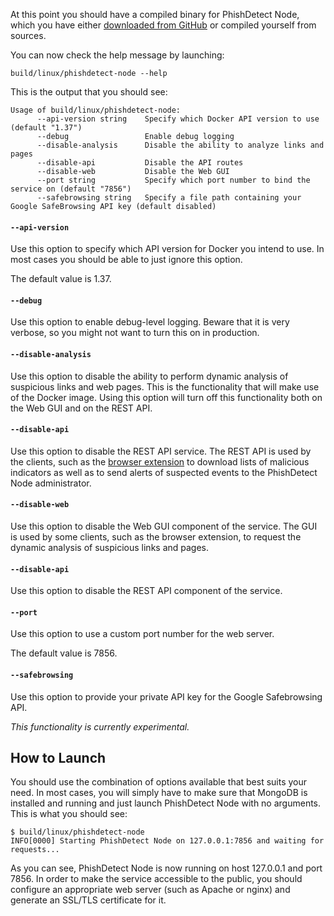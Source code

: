 At this point you should have a compiled binary for PhishDetect Node, which you have either [downloaded from GitHub](https://github.com/phishdetect/phishdetect-node/releases) or compiled yourself from sources.

You can now check the help message by launching:

    build/linux/phishdetect-node --help

This is the output that you should see:

    Usage of build/linux/phishdetect-node:
          --api-version string    Specify which Docker API version to use (default "1.37")
          --debug                 Enable debug logging
          --disable-analysis      Disable the ability to analyze links and pages
          --disable-api           Disable the API routes
          --disable-web           Disable the Web GUI
          --port string           Specify which port number to bind the service on (default "7856")
          --safebrowsing string   Specify a file path containing your Google SafeBrowsing API key (default disabled)

#### `--api-version`

Use this option to specify which API version for Docker you intend to use. In most cases you should be able to just ignore this option.

The default value is 1.37.

#### `--debug`

Use this option to enable debug-level logging. Beware that it is very verbose, so you might not want to turn this on in production.

#### `--disable-analysis`

Use this option to disable the ability to perform dynamic analysis of suspicious links and web pages. This is the functionality that will make use of the Docker image. Using this option will turn off this functionality both on the Web GUI and on the REST API.

#### `--disable-api`

Use this option to disable the REST API service. The REST API is used by the clients, such as the [browser extension](https://github.com/phishdetect/phishdetect-extension) to download lists of malicious indicators as well as to send alerts of suspected events to the PhishDetect Node administrator.

#### `--disable-web`

Use this option to disable the Web GUI component of the service. The GUI is used by some clients, such as the browser extension, to request the dynamic analysis of suspicious links and pages.

#### `--disable-api`

Use this option to disable the REST API component of the service.

#### `--port`

Use this option to use a custom port number for the web server.

The default value is 7856.

#### `--safebrowsing`

Use this option to provide your private API key for the Google Safebrowsing API.

*This functionality is currently experimental.*


## How to Launch

You should use the combination of options available that best suits your need. In most cases, you will simply have to make sure that MongoDB is installed and running and just launch PhishDetect Node with no arguments. This is what you should see:

    $ build/linux/phishdetect-node
    INFO[0000] Starting PhishDetect Node on 127.0.0.1:7856 and waiting for requests... 

As you can see, PhishDetect Node is now running on host 127.0.0.1 and port 7856. In order to make the service accessible to the public, you should configure an appropriate web server (such as Apache or nginx) and generate an SSL/TLS certificate for it.
